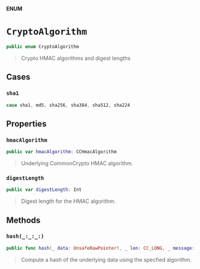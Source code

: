 **ENUM**

# `CryptoAlgorithm`

```swift
public enum CryptoAlgorithm
```

> Crypto HMAC algorithms and digest lengths

## Cases
### `sha1`

```swift
case sha1, md5, sha256, sha384, sha512, sha224
```

## Properties
### `hmacAlgorithm`

```swift
public var hmacAlgorithm: CCHmacAlgorithm
```

> Underlying CommonCrypto HMAC algorithm.

### `digestLength`

```swift
public var digestLength: Int
```

> Digest length for the HMAC algorithm.

## Methods
### `hash(_:_:_:)`

```swift
public func hash(_ data: UnsafeRawPointer!, _ len: CC_LONG, _ message: UnsafeMutablePointer<UInt8>!) -> Data
```

> Compute a hash of the underlying data using the specfied algorithm.
